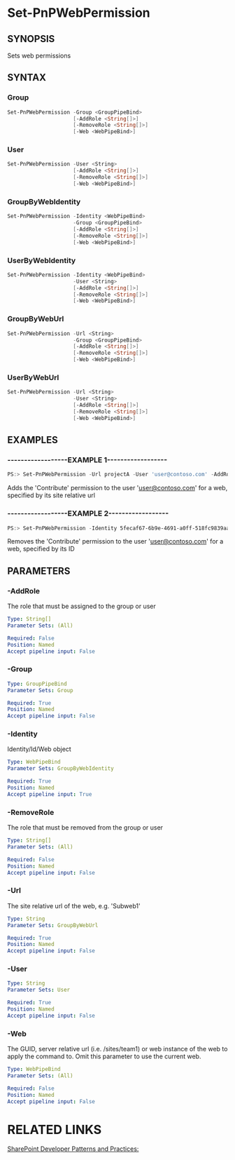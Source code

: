 # Set-PnPWebPermission

## SYNOPSIS
Sets web permissions

## SYNTAX 

### Group
```powershell
Set-PnPWebPermission -Group <GroupPipeBind>
                     [-AddRole <String[]>]
                     [-RemoveRole <String[]>]
                     [-Web <WebPipeBind>]
```


### User
```powershell
Set-PnPWebPermission -User <String>
                     [-AddRole <String[]>]
                     [-RemoveRole <String[]>]
                     [-Web <WebPipeBind>]
```


### GroupByWebIdentity
```powershell
Set-PnPWebPermission -Identity <WebPipeBind>
                     -Group <GroupPipeBind>
                     [-AddRole <String[]>]
                     [-RemoveRole <String[]>]
                     [-Web <WebPipeBind>]
```


### UserByWebIdentity
```powershell
Set-PnPWebPermission -Identity <WebPipeBind>
                     -User <String>
                     [-AddRole <String[]>]
                     [-RemoveRole <String[]>]
                     [-Web <WebPipeBind>]
```


### GroupByWebUrl
```powershell
Set-PnPWebPermission -Url <String>
                     -Group <GroupPipeBind>
                     [-AddRole <String[]>]
                     [-RemoveRole <String[]>]
                     [-Web <WebPipeBind>]
```


### UserByWebUrl
```powershell
Set-PnPWebPermission -Url <String>
                     -User <String>
                     [-AddRole <String[]>]
                     [-RemoveRole <String[]>]
                     [-Web <WebPipeBind>]
```


## EXAMPLES

### ------------------EXAMPLE 1------------------
```powershell
PS:> Set-PnPWebPermission -Url projectA -User 'user@contoso.com' -AddRole 'Contribute'
```

Adds the 'Contribute' permission to the user 'user@contoso.com' for a web, specified by its site relative url

### ------------------EXAMPLE 2------------------
```powershell
PS:> Set-PnPWebPermission -Identity 5fecaf67-6b9e-4691-a0ff-518fc9839aa0 -User 'user@contoso.com' -RemoveRole 'Contribute'
```

Removes the 'Contribute' permission to the user 'user@contoso.com' for a web, specified by its ID

## PARAMETERS

### -AddRole
The role that must be assigned to the group or user

```yaml
Type: String[]
Parameter Sets: (All)

Required: False
Position: Named
Accept pipeline input: False
```

### -Group


```yaml
Type: GroupPipeBind
Parameter Sets: Group

Required: True
Position: Named
Accept pipeline input: False
```

### -Identity
Identity/Id/Web object

```yaml
Type: WebPipeBind
Parameter Sets: GroupByWebIdentity

Required: True
Position: Named
Accept pipeline input: True
```

### -RemoveRole
The role that must be removed from the group or user

```yaml
Type: String[]
Parameter Sets: (All)

Required: False
Position: Named
Accept pipeline input: False
```

### -Url
The site relative url of the web, e.g. 'Subweb1'

```yaml
Type: String
Parameter Sets: GroupByWebUrl

Required: True
Position: Named
Accept pipeline input: False
```

### -User


```yaml
Type: String
Parameter Sets: User

Required: True
Position: Named
Accept pipeline input: False
```

### -Web
The GUID, server relative url (i.e. /sites/team1) or web instance of the web to apply the command to. Omit this parameter to use the current web.

```yaml
Type: WebPipeBind
Parameter Sets: (All)

Required: False
Position: Named
Accept pipeline input: False
```

# RELATED LINKS

[SharePoint Developer Patterns and Practices:](http://aka.ms/sppnp)